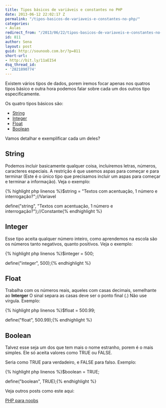 ```yaml
---
title: Tipos básicos de variáveis e constantes no PHP
date: 2013-06-12 22:02:17 Z
permalink: "/tipos-basicos-de-variaveis-e-constantes-no-php/"
categories:
- Aulas
redirect_from: "/2013/06/22/tipos-basicos-de-variaveis-e-constantes-no-php/"
id: 811
author: Sena
layout: post
guid: http://sounoob.com.br/?p=811
short-url:
- http://bit.ly/11aEIS4
dsq_thread_id:
- '2821890774'
---
```


Existem vários tipos de dados, porem iremos focar apenas nos quatros tipos básico e outra hora podemos falar sobre cada um dos outros tipo especificamente.<!--more-->

Os quatro tipos básicos são:

  * [String](#string "Tipo string")
  * [Integer](#integer "Tipo string")
  * [Float](#float "Tipo string")
  * [Boolean](#boolean "Tipo string")

Vamos detalhar e exemplificar cada um deles?

## <a name="string"></a>String

Podemos incluir basicamente qualquer coisa, incluiremos letras, números, caracteres especiais. A restrição é que usemos aspas para começar e para terminar (Este é o único tipo que precisamos incluir um aspas para começar e terminar a informação). Veja o exemplo:

{% highlight php linenos %}$string = "Textos com acentuação, 1 número e interrogação?";//Variavel
  
define("string", "Textos com acentuação, 1 número e interrogação?");//Constante{% endhighlight %} 

## <a name="integer"></a>Integer

Esse tipo aceita qualquer número inteiro, como aprendemos na escola são os números tanto negativos, quanto positivos. Veja o exemplo:

{% highlight php linenos %}$integer = 500;
  
define("integer", 500);{% endhighlight %} 

## <a name="float"></a>Float

Trabalha com os números reais, aqueles com casas decimais, semelhante ao **Interger** O sinal separa as casas deve ser o ponto final (.) Não use virgula. Exemplo:

{% highlight php linenos %}$float = 500.99;
  
define("float", 500.99);{% endhighlight %} 

## <a name="boolean"></a>Boolean

Talvez esse seja um dos que tem mais o nome estranho, porem é o mais simples. Ele só aceita valores como TRUE ou FALSE.
  
Seria como TRUE para verdadeiro, e FALSE para falso. Exemplo:

{% highlight php linenos %}$boolean = TRUE;
  
define("boolean", TRUE);{% endhighlight %} 

Veja outros posts como este aqui:
  
[PHP para noobs](/php-para-noobs/ "PHP para Noobs")